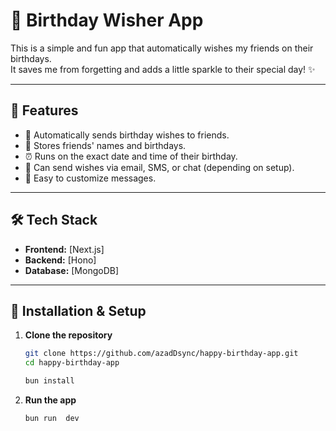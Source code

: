 # 🎉 Birthday Wisher App

This is a simple and fun app that automatically wishes my friends on their birthdays.  
It saves me from forgetting and adds a little sparkle to their special day! ✨

---

## 📌 Features

- 🎂 Automatically sends birthday wishes to friends.
- 📅 Stores friends' names and birthdays.
- ⏰ Runs on the exact date and time of their birthday.
- 💌 Can send wishes via email, SMS, or chat (depending on setup).
- 🎨 Easy to customize messages.

---

## 🛠️ Tech Stack

- **Frontend:** [Next.js]
- **Backend:** [Hono]
- **Database:** [MongoDB]

---

## 🚀 Installation & Setup

1. **Clone the repository**

   ```bash
   git clone https://github.com/azadDsync/happy-birthday-app.git
   cd happy-birthday-app

   bun install
   ```

1. **Run the app**

   ```bash
   bun run  dev
   ```


